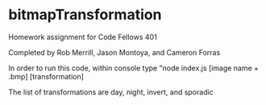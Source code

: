 # bitmapTransformation

Homework assignment for Code Fellows 401

Completed by Rob Merrill, Jason Montoya, and Cameron Forras
 
In order to run this code, within console type "node index.js [image name + .bmp] [transformation]

The list of transformations are day, night, invert, and sporadic
